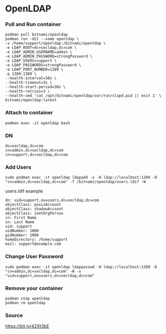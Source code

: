 # OpenLDAP

### Pull and Run container
```
podman pull bitnami/openldap
podman run -dit --name openldap \
-v /home/support/openldap:/bitnami/openldap \
-e LDAP_ROOT=dc=secldap,dc=com \
-e LDAP_ADMIN_USERNAME=admin \
-e LDAP_ADMIN_PASSWORD=strongPassword \
-e LDAP_USERS=support \
-e LDAP_PASSWORDS=strongPassword \
-e LDAP_PORT_NUMBER=1389 \
-p 1389:1389 \
--health-interval=30s \
--health-timeout=3s \
--health-start-period=30s \
--health-retries=3 \
--health-cmd 'cat /opt/bitnami/openldap/var/run/slapd.pid || exit 1' \
bitnami/openldap:latest
```

### Attach to container
```
podman exec -it openldap bash
```

### DN
```
dc=secldap,dc=com
cn=admin,dc=secldap,dc=com
cn=support,dc=secldap,dc=com
```

### Add Users
```
sudo podman exec -it openldap ldapadd -x -H ldap://localhost:1389 -D "cn=admin,dc=secldap,dc=com" -f /bitnami/openldap/users.ldif -W
```
users.ldif example  
```
dn: uid=support,ou=users,dc=secldap,dc=com
objectClass: posixAccount
objectClass: shadowAccount
objectClass: inetOrgPerson
cn: First Name
sn: Last Name
uid: support
uidNumber: 1000
gidNumber: 1000
homeDirectory: /home/support
mail: support@example.com
```

### Change User Password
```
sudo podman exec -it openldap ldappasswd -H ldap://localhost:1389 -D "cn=admin,dc=secldap,dc=com" -W -x "uid=support,ou=users,dc=secldap,dc=com"
```

### Remove your container
```
podman stop openldap
podman rm openldap
```

### Source
https://bit.ly/42Xt3bE